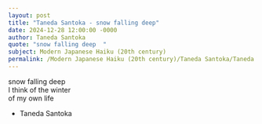 ```yaml
---
layout: post
title: "Taneda Santoka - snow falling deep"
date: 2024-12-28 12:00:00 -0000
author: Taneda Santoka
quote: "snow falling deep  "
subject: Modern Japanese Haiku (20th century)
permalink: /Modern Japanese Haiku (20th century)/Taneda Santoka/Taneda Santoka - snow falling deep
---
```


snow falling deep  
I think of the winter  
of my own life

- Taneda Santoka
